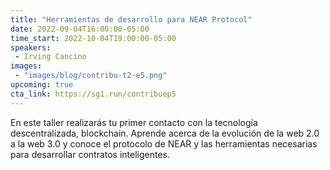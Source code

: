 ```yaml
---
title: "Herramientas de desarrollo para NEAR Protocol"
date: 2022-09-04T16:00:00-05:00
time_start: 2022-10-04T19:00:00-05:00
speakers:
 - Irving Cancino
images: 
 - "images/blog/contribu-t2-e5.png"
upcoming: true
cta_link: https://sg1.run/contribuep5
---
```


En este taller realizarás tu primer contacto con la tecnología descentralizada, blockchain. Aprende acerca de la evolución de la web 2.0 a la web 3.0 y conoce el protocolo de NEAR y las herramientas necesarias para desarrollar contratos inteligentes.

  